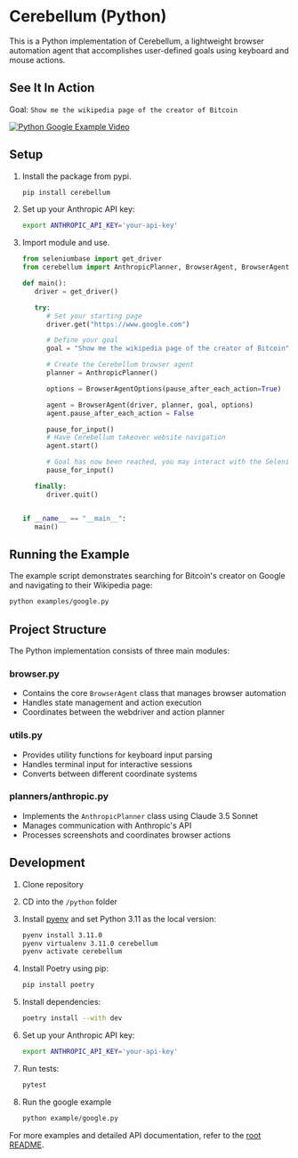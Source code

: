 # Cerebellum (Python)

This is a Python implementation of Cerebellum, a lightweight browser automation agent that accomplishes user-defined goals using keyboard and mouse actions.

## See It In Action

Goal: `Show me the wikipedia page of the creator of Bitcoin`

[![Python Google Example Video](https://github.com/user-attachments/assets/f8b55647-9f06-4cef-81a2-ea72f4cc6e6b)](https://github.com/user-attachments/assets/f8b55647-9f06-4cef-81a2-ea72f4cc6e6b)

## Setup

1. Install the package from pypi.

   ```bash
   pip install cerebellum
   ```

2. Set up your Anthropic API key:
   ```bash
   export ANTHROPIC_API_KEY='your-api-key'
   ```

3. Import module and use.

   ```python
   from seleniumbase import get_driver
   from cerebellum import AnthropicPlanner, BrowserAgent, BrowserAgentOptions, pause_for_input

   def main():
      driver = get_driver()

      try:
         # Set your starting page
         driver.get("https://www.google.com")

         # Define your goal
         goal = "Show me the wikipedia page of the creator of Bitcoin"

         # Create the Cerebellum browser agent
         planner = AnthropicPlanner()

         options = BrowserAgentOptions(pause_after_each_action=True)

         agent = BrowserAgent(driver, planner, goal, options)
         agent.pause_after_each_action = False

         pause_for_input()
         # Have Cerebellum takeover website navigation
         agent.start()

         # Goal has now been reached, you may interact with the Selenium driver any way you want
         pause_for_input()

      finally:
         driver.quit()


   if __name__ == "__main__":
      main()

   ```

## Running the Example

The example script demonstrates searching for Bitcoin's creator on Google and navigating to their Wikipedia page:

```bash
python examples/google.py
```

## Project Structure

The Python implementation consists of three main modules:

### browser.py
- Contains the core `BrowserAgent` class that manages browser automation
- Handles state management and action execution
- Coordinates between the webdriver and action planner

### utils.py
- Provides utility functions for keyboard input parsing
- Handles terminal input for interactive sessions
- Converts between different coordinate systems

### planners/anthropic.py
- Implements the `AnthropicPlanner` class using Claude 3.5 Sonnet
- Manages communication with Anthropic's API
- Processes screenshots and coordinates browser actions

## Development

1. Clone repository

2. CD into the `/python` folder

3. Install [pyenv](https://github.com/pyenv/pyenv?tab=readme-ov-file#getting-pyenv) and set Python 3.11 as the local version:
   ```bash
   pyenv install 3.11.0
   pyenv virtualenv 3.11.0 cerebellum
   pyenv activate cerebellum
   ```

4. Install Poetry using pip:
   ```bash
   pip install poetry
   ```

5. Install dependencies:
   ```bash
   poetry install --with dev
   ```

6. Set up your Anthropic API key:
   ```bash
   export ANTHROPIC_API_KEY='your-api-key'

7. Run tests:
   ```bash
   pytest
   ```

7. Run the google example
   ```bash
   python example/google.py
   ```

For more examples and detailed API documentation, refer to the [root README](../README.md).
